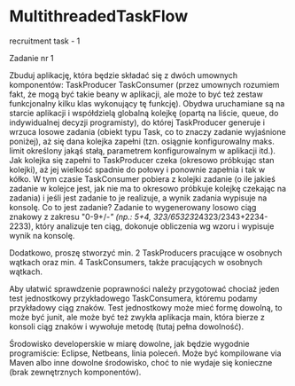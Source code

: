 # MultithreadedTaskFlow
recruitment task - 1

Zadanie nr 1

Zbuduj aplikację, która będzie składać się z dwóch umownych komponentów:
TaskProducer
TaskConsumer
(przez umownych rozumiem fakt, że mogą być takie beany w aplikacji, ale może to być też zestaw funkcjonalny kilku klas wykonujący tę funkcję). Obydwa uruchamiane są na starcie aplikacji i współdzielą globalną kolejkę (opartą na liście, queue, do indywidualnej decyzji programisty), do której TaskProducer generuje i wrzuca losowe zadania (obiekt typu Task, co to znaczy zadanie wyjaśnione poniżej), aż się dana kolejka zapełni (tzn. osiągnie konfigurowalny maks. limit określony jakąś stałą, parametrem konfigurowalnym w aplikacji itd.). Jak kolejka się zapełni to TaskProducer czeka (okresowo próbkując stan kolejki), aż jej wielkość spadnie do połowy i ponownie zapełnia i tak w kółko.
W tym czasie TaskConsumer pobiera z kolejki zadanie (o ile jakieś zadanie w kolejce jest, jak nie ma to okresowo próbkuje kolejkę czekając na zadania) i jeśli jest zadanie to je realizuje, a wynik zadania wypisuje na konsolę.
Co to jest zadanie? Zadanie to wygenerowany losowo ciąg znakowy z zakresu "0-9+/*-" (np.: 5+4, 323/65323*24323/2343+2234-2233), który analizuje ten ciąg, dokonuje obliczenia wg wzoru i wypisuje wynik na konsolę.

Dodatkowo, proszę stworzyć min. 2 TaskProducers pracujące w osobnych wątkach oraz min. 4 TaskConsumers, także pracujących w osobnych wątkach.

Aby ułatwić sprawdzenie poprawności należy przygotować chociaż jeden test jednostkowy przykładowego TaskConsumera, któremu podamy przykładowy ciąg znaków. Test jednostkowy może mieć formę dowolną, to może być junit, ale może być też zwykła aplikacja main, która bierze z konsoli ciąg znaków i wywołuje metodę (tutaj pełna dowolność).

Środowisko developerskie w miarę dowolne, jak będzie wygodnie programiście: Eclipse, Netbeans, linia poleceń. Może być kompilowane via Maven albo inne dowolne środowisko, choć to nie wydaje się konieczne (brak zewnętrznych komponentów).
